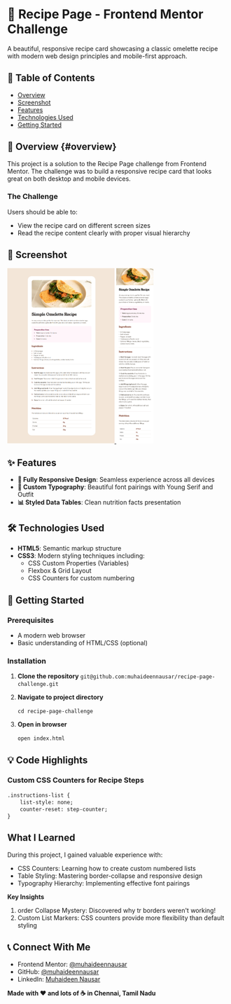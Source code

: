 # 🍳 Recipe Page - Frontend Mentor Challenge

A beautiful, responsive recipe card showcasing a classic omelette recipe with modern web design principles and mobile-first approach.

## 📖 Table of Contents

- [Overview](#overview)
- [Screenshot](#screenshot)
- [Features](#features)
- [Technologies Used](#technologies-used)
- [Getting Started](#getting-started)

## 🎯 Overview {#overview}

This project is a solution to the Recipe Page challenge from Frontend Mentor. The challenge was to build a responsive recipe card that looks great on both desktop and mobile devices.

### The Challenge

Users should be able to:

- View the recipe card on different screen sizes
- Read the recipe content clearly with proper visual hierarchy

## 📱 Screenshot

<a href="./screenshots/desktop.png">
    <img src="./screenshots/desktop.png" alt="Desktop Screenshot" height="400px">
</a>
<a href="./screenshots/mobile.png">
    <img src="./screenshots/mobile.png" alt="Mobile Screenshot" height="400px">
</a>

## ✨ Features

- **📱 Fully Responsive Design**: Seamless experience across all devices
- **🎨 Custom Typography**: Beautiful font pairings with Young Serif and Outfit
- **📊 Styled Data Tables**: Clean nutrition facts presentation

## 🛠️ Technologies Used

- **HTML5**: Semantic markup structure
- **CSS3**: Modern styling techniques including:
  - CSS Custom Properties (Variables)
  - Flexbox & Grid Layout
  - CSS Counters for custom numbering

## 🚀 Getting Started

### Prerequisites

- A modern web browser
- Basic understanding of HTML/CSS (optional)

### Installation

1. **Clone the repository**
   `git@github.com:muhaideennausar/recipe-page-challenge.git`

3. **Navigate to project directory**

   `cd recipe-page-challenge`

4. **Open in browser**

   `open index.html`

## 💡 Code Highlights

### Custom CSS Counters for Recipe Steps

```
.instructions-list {
    list-style: none;
    counter-reset: step-counter;
}
```

## What I Learned

During this project, I gained valuable experience with:

- CSS Counters: Learning how to create custom numbered lists
- Table Styling: Mastering border-collapse and responsive design
- Typography Hierarchy: Implementing effective font pairings

**Key Insights**

1. order Collapse Mystery: Discovered why tr borders weren't working!
2. Custom List Markers: CSS counters provide more flexibility than default styling

## 📞 Connect With Me

- Frontend Mentor: [@muhaideennausar](https://www.frontendmentor.io/profile/muhaideennausar)
- GitHub: [@muhaideennausar](https://github.com/muhaideennausar)
- LinkedIn: [Muhaideen Nausar](www.linkedin.com/in/muhaideen-nausar-b87819376)

**Made with ❤️ and lots of ☕ in Chennai, Tamil Nadu**
